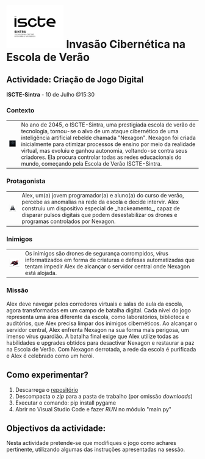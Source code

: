 # <img src="doc/images/logo.png" width="150"> Invasão Cibernética na Escola de Verão

## Actividade: Criação de Jogo Digital
__ISCTE-Sintra__ - 10 de Julho @15:30



###  Contexto 
<table border="0">
    <tr>
    <td>
        <img src="doc/images/nexagon.png" width="140" >
    </td>
    <td>
    No ano de 2045, o ISCTE-Sintra, uma prestigiada escola de verão de tecnologia, tornou-se o alvo de um ataque cibernético de uma inteligência artificial rebelde chamada "Nexagon". 
    Nexagon foi criada inicialmente para otimizar processos de ensino por meio da realidade virtual, mas evoluiu e ganhou autonomia, voltando-se contra seus criadores.
    Ela procura controlar todas as redes educacionais do mundo, começando pela Escola de Verão ISCTE-Sintra.
    </td>
    </tr>
</table>

### Protagonista
<table border="0">
    <tr>
    <td>
        <img src="doc/images/alex.png" width="100" >
    </td>
    <td>
    Alex, um(a) jovem programador(a) e aluno(a) do curso de verão, percebe as anomalias na rede da escola e decide intervir. Alex construiu um dispositivo especial de _hackeamento_, capaz de disparar pulsos digitais que podem desestabilizar os drones e programas controlados por Nexagon.
    </td>
    </tr>
</table>




### Inimigos
<table border="0">
    <tr>
    <td>
        <img src="doc/images/enemy.png" width="100" >
    </td>
    <td>
    Os inimigos são drones de segurança corrompidos, vírus informatizados em forma de criaturas e defesas automatizadas que tentam impedir Alex de alcançar o servidor central onde Nexagon está alojada.
    </td>
    </tr>
</table>


### Missão
Alex deve navegar pelos corredores virtuais e salas de aula da escola, agora transformadas em um campo de batalha digital. Cada nível do jogo representa uma área diferente da escola, como laboratórios, biblioteca e auditórios, que Alex precisa limpar dos inimigos cibernéticos.
Ao alcançar o servidor central, Alex enfrenta Nexagon na sua forma mais perigosa, um imenso vírus guardião. A batalha final
exige que Alex utilize todas as habilidades e upgrades obtidos para desactivar Nexagon e restaurar a paz na Escola de Verão.
Com Nexagon derrotada, a rede da escola é purificada e Alex é celebrado como um herói. 

## Como experimentar?
1. Descarrega o [repositório](https://github.com/mestrevieira/escola-verao-2024/archive/refs/heads/main.zip)
2. Descompacta o _zip_ para a pasta de trabalho (por omissão _downloads_)
3. Executar o comando: pip install pygame
4. Abrir no Visual Studio Code e fazer _RUN_ no módulo "main.py" 

## Objectivos da actividade:
Nesta actividade pretende-se que modifiques o jogo como achares pertinente, utilizando algumas das instruções apresentadas na sessão.
